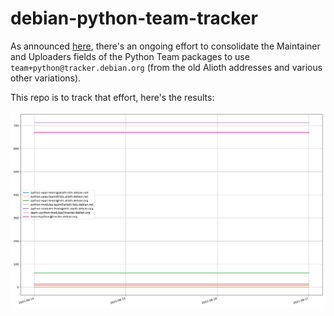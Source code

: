 # debian-python-team-tracker

As announced [here](https://lists.debian.org/debian-python/2021/08/msg00006.html), there's an ongoing effort to consolidate the Maintainer and Uploaders fields of the Python Team packages to use `team+python@tracker.debian.org` (from the old Alioth addresses and various other variations).

This repo is to track that effort, here's the results:

![Python team emails](images/python_team_emails.svg)